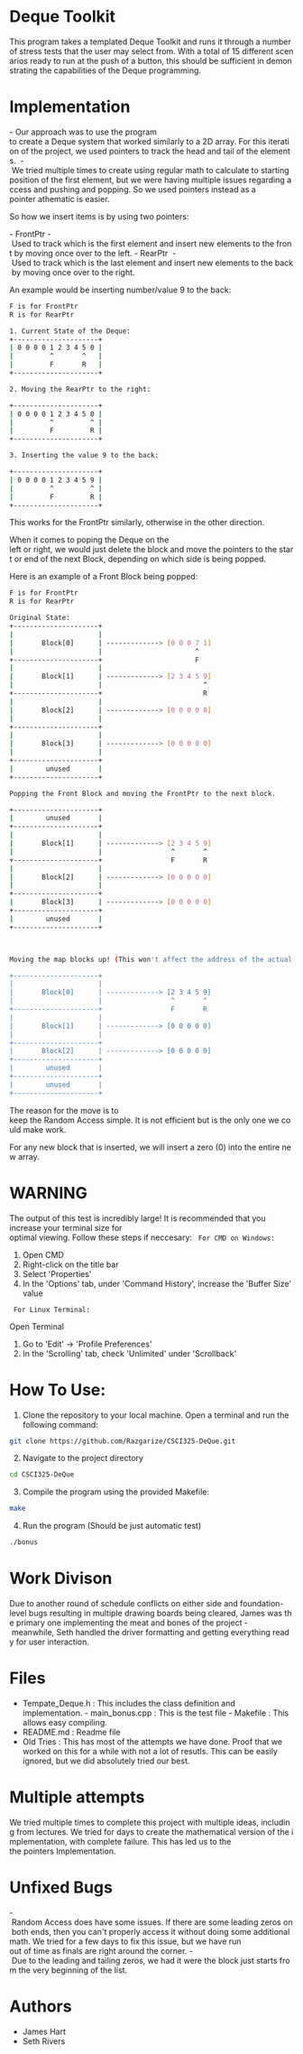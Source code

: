 # Deque Toolkit 

This program takes a templated Deque Toolkit and runs it through a number of stress tests that the user may select from. With a total of 15 different scenarios ready to run at the push of a button, this should be sufficient in demonstrating the capabilities of the Deque programming. 

# Implementation

- Our approach was to use the program to create a Deque system that worked similarly to a 2D array. For this iteration of the project, we used pointers to track the head and tail of the elements. 
- We tried multiple times to create using regular math to calculate to starting position of the first element, but we were having multiple issues regarding access and pushing and popping. So we used pointers instead as a pointer athematic is easier. 

So how we insert items is by using two pointers: 

- FrontPtr - Used to track which is the first element and insert new elements to the front by moving once over to the left.
- RearPtr  - Used to track which is the last element and insert new elements to the back by moving once over to the right.

An example would be inserting number/value 9 to the back:


```bash
F is for FrontPtr
R is for RearPtr

1. Current State of the Deque:
+---------------------+
| 0 0 0 0 1 2 3 4 5 0 |
|         ^       ^   |
|         F       R   |
+---------------------+

2. Moving the RearPtr to the right:

+---------------------+
| 0 0 0 0 1 2 3 4 5 0 |
|         ^         ^ |
|         F         R |
+---------------------+

3. Inserting the value 9 to the back:

+---------------------+
| 0 0 0 0 1 2 3 4 5 9 |
|         ^         ^ |
|         F         R |
+---------------------+
```

This works for the FrontPtr similarly, otherwise in the other direction.


When it comes to poping the Deque on the left or right, we would just delete the block and move the pointers to the start or end of the next Block, depending on which side is being popped.

Here is an example of a Front Block being popped:
```bash
F is for FrontPtr
R is for RearPtr

Original State:
+---------------------+
|                     |
|       Block[0]      | -------------> [0 0 0 7 1]
|                     |                       ^
+---------------------+                       F
|                     |
|       Block[1]      | -------------> [2 3 4 5 9]
|                     |                         ^
+---------------------+                         R
|                     |
|       Block[2]      | -------------> [0 0 0 0 0]
|                     |
+---------------------+
|                     |
|       Block[3]      | -------------> [0 0 0 0 0]
|                     |
+---------------------+
|        unused       |
+---------------------+

Popping the Front Block and moving the FrontPtr to the next block. 

+---------------------+
|        unused       |
+---------------------+                       
|                     |
|       Block[1]      | -------------> [2 3 4 5 9]
|                     |                 ^       ^
+---------------------+                 F       R
|                     |
|       Block[2]      | -------------> [0 0 0 0 0]
|                     |
+---------------------+
|       Block[3]      | -------------> [0 0 0 0 0]
+---------------------+
|        unused       |
+---------------------+



Moving the map blocks up! (This won't affect the address of the actual arrays)

+---------------------+                       
|                     |
|       Block[0]      | -------------> [2 3 4 5 9]
|                     |                 ^       ^
+---------------------+                 F       R
|                     |
|       Block[1]      | -------------> [0 0 0 0 0]
|                     |
+---------------------+
|       Block[2]      | -------------> [0 0 0 0 0]
+---------------------+
|        unused       |
+---------------------+
|        unused       |
+---------------------+

```



The reason for the move is to keep the Random Access simple. It is not efficient but is the only one we could make work.

For any new block that is inserted, we will insert a zero (0) into the entire new array.

# WARNING
The output of this test is incredibly large! It is recommended that you increase your terminal size for\
 optimal viewing. Follow these steps if neccesary:
 ``` For CMD on Windows:```

1. Open CMD
2. Right-click on the title bar
3. Select 'Properties'
4. In the 'Options' tab, under 'Command History', increase the 'Buffer Size' value

``` For Linux Terminal:```

Open Terminal
1. Go to 'Edit' -> 'Profile Preferences'
2. In the 'Scrolling' tab, check 'Unlimited' under 'Scrollback'


# How To Use:
1. Clone the repository to your local machine. Open a terminal and run the following command:

```bash
git clone https://github.com/Razgarize/CSCI325-DeQue.git
```

2. Navigate to the project directory

```bash
cd CSCI325-DeQue
```

3. Compile the program using the provided Makefile:
```bash
make
```

4. Run the program (Should be just automatic test)
```bash
./bonus
```

# Work Divison 
Due to another round of schedule conflicts on either side and foundation-level bugs resulting in multiple drawing boards being cleared, James was the primary one implementing the meat and bones of the project - meanwhile, Seth handled the driver formatting and getting everything ready for user interaction.   

# Files
- Tempate_Deque.h : This includes the class definition and implementation.
- main_bonus.cpp : This is the test file
- Makefile : This allows easy compiling.
- README.md : Readme file
- Old Tries : This has most of the attempts we have done. Proof that we worked on this for a while with not a lot of resutls. This can be easily ignored, but we did absolutely tried our best.

# Multiple attempts
We tried multiple times to complete this project with multiple ideas, including from lectures. We tried for days to create the mathematical version of the implementation, with complete failure. This has led us to the the pointers Implementation.

# Unfixed Bugs
- Random Access does have some issues. If there are some leading zeros on both ends, then you can't properly access it without doing some additional math. We tried for a few days to fix this issue, but we have run out of time as finals are right around the corner.
- Due to the leading and tailing zeros, we had it were the block just starts from the very beginning of the list. 



# Authors
- James Hart
- Seth Rivers